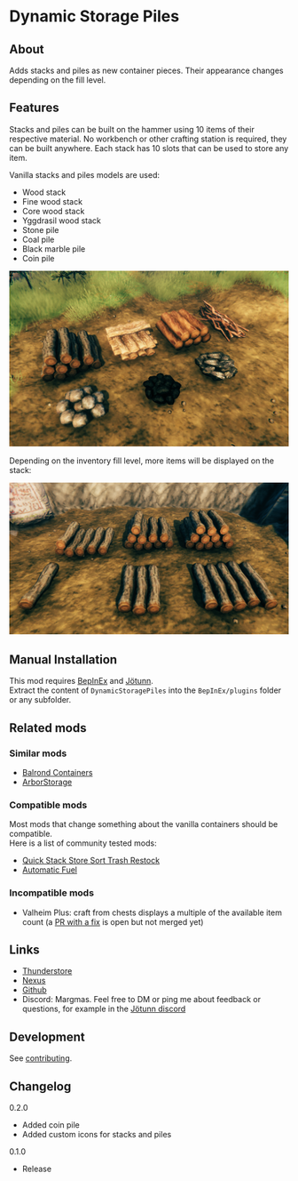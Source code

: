 # Dynamic Storage Piles


## About
Adds stacks and piles as new container pieces. Their appearance changes depending on the fill level.


## Features

Stacks and piles can be built on the hammer using 10 items of their respective material.
No workbench or other crafting station is required, they can be built anywhere.
Each stack has 10 slots that can be used to store any item.

Vanilla stacks and piles models are used:
- Wood stack
- Fine wood stack
- Core wood stack
- Yggdrasil wood stack
- Stone pile
- Coal pile
- Black marble pile
- Coin pile

![StackOverview](https://raw.githubusercontent.com/MSchmoecker/Dynamic-Storage-Piles/master/Docs/StackOverview.png)

Depending on the inventory fill level, more items will be displayed on the stack:

![StackOverview](https://raw.githubusercontent.com/MSchmoecker/Dynamic-Storage-Piles/master/Docs/StateShowcase.png)


## Manual Installation
This mod requires [BepInEx](https://valheim.thunderstore.io/package/denikson/BepInExPack_Valheim/) and [Jötunn](https://valheim.thunderstore.io/package/ValheimModding/Jotunn/).\
Extract the content of `DynamicStoragePiles` into the `BepInEx/plugins` folder or any subfolder.


## Related mods

### Similar mods

- [Balrond Containers](https://valheim.thunderstore.io/package/Balrond/balrond_containers/)
- [ArborStorage](https://valheim.thunderstore.io/package/coemt/ArborStorage/)

### Compatible mods

Most mods that change something about the vanilla containers should be compatible.\
Here is a list of community tested mods:
- [Quick Stack Store Sort Trash Restock](https://valheim.thunderstore.io/package/Goldenrevolver/Quick_Stack_Store_Sort_Trash_Restock/)
- [Automatic Fuel](https://valheim.thunderstore.io/package/TastyChickenLegs/AutomaticFuel/)

### Incompatible mods

- Valheim Plus: craft from chests displays a multiple of the available item count (a [PR with a fix](https://github.com/Grantapher/ValheimPlus/pull/21) is open but not merged yet)


## Links
- [Thunderstore](https://valheim.thunderstore.io/package/MSchmoecker/DynamicStoragePiles/)
- [Nexus](https://www.nexusmods.com/valheim/mods/2527)
- [Github](https://github.com/MSchmoecker/Dynamic-Storage-Piles)
- Discord: Margmas. Feel free to DM or ping me about feedback or questions, for example in the [Jötunn discord](https://discord.gg/DdUt6g7gyA)


## Development
See [contributing](https://github.com/MSchmoecker/Dynamic-Storage-Piles/blob/master/CONTRIBUTING.md).


## Changelog

0.2.0
- Added coin pile
- Added custom icons for stacks and piles

0.1.0
- Release
